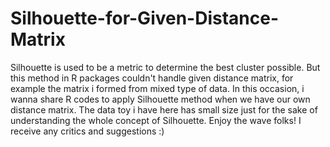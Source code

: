 # Silhouette-for-Given-Distance-Matrix
Silhouette is used to be a metric to determine the best cluster possible. But this method in R packages couldn't handle given distance matrix, for example the matrix i formed from mixed type of data. In this occasion, i wanna share R codes to apply Silhouette method when we have our own distance matrix. 
The data toy i have here has small size just for the sake of understanding the whole concept of Silhouette. Enjoy the wave folks! I receive any critics and suggestions :)
